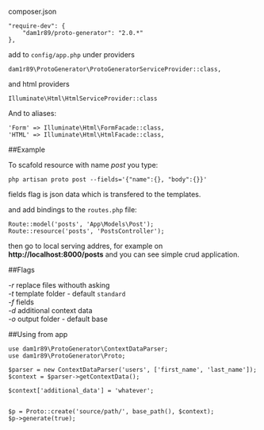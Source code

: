 composer.json

    "require-dev": {
        "dam1r89/proto-generator": "2.0.*"
    },

add to `config/app.php` under providers

    dam1r89\ProtoGenerator\ProtoGeneratorServiceProvider::class,

and html providers

    Illuminate\Html\HtmlServiceProvider::class

And to aliases:

    'Form' => Illuminate\Html\FormFacade::class,
    'HTML' => Illuminate\Html\HtmlFacade::class,

##Example

To scafold resource with name *post* you type:

    php artisan proto post --fields='{"name":{}, "body":{}}'

fields flag is json data which is transfered to the templates.

and add bindings to the `routes.php` file:

    Route::model('posts', 'App\Models\Post');
    Route::resource('posts', 'PostsController');

then go to local serving addres, for example on **http://localhost:8000/posts** and you can see simple crud application.

##Flags

*-r* replace files withouth asking  
*-t* template folder - default `standard`  
*-f* fields  
*-d* additional context data  
*-o* output folder - default base  

##Using from app

    use dam1r89\ProtoGenerator\ContextDataParser;
    use dam1r89\ProtoGenerator\Proto;

    $parser = new ContextDataParser('users', ['first_name', 'last_name']);
    $context = $parser->getContextData();

    $context['additional_data'] = 'whatever';


    $p = Proto::create('source/path/', base_path(), $context);
    $p->generate(true);
